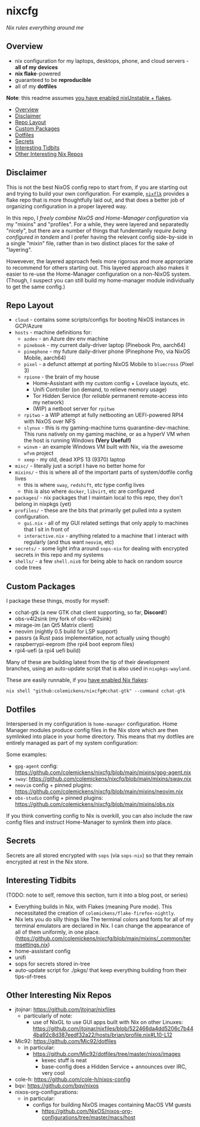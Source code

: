 # nixcfg
*Nix rules everything around me*

<!--[![builds.sr.ht status](https://builds.sr.ht/~colemickens/nixcfg.svg)](https://builds.sr.ht/~colemickens/nixcfg?)-->

## Overview

* nix configuration for my laptops, desktops, phone, and cloud servers - **all of my devices**
* **nix flake**-powered
* guaranteed to be **reproducible**
* all of my **dotfiles**

**Note**: this readme assumes [you have enabled nixUnstable + flakes](https://www.tweag.io/blog/2020-07-31-nixos-flakes/).

- [Overview](#overview)
- [Disclaimer](#disclaimer)
- [Repo Layout](#repo-layout)
- [Custom Packages](#custom-packages)
- [Dotfiles](#dotfiles)
- [Secrets](#secrets)
- [Interesting Tidbits](#interesting-tidbits)
- [Other Interesting Nix Repos](#other-interesting-nix-repos)

## Disclaimer

This is not the best NixOS config repo to start from, if you are starting out and trying to build your own configuration.
For example, [`nixflk`](https://github.com/nrdxp/nixflk) provides a flake repo that is more thoughtfully laid out, and that does a better job of
organizing configuration in a proper layered way.

In this repo, I *freely combine NixOS and Home-Manager configuration* via my "mixins" and "profiles". For a while, they
were layered and separatedly "nicely", but there are a number of things that fundemtanlly *require being configured in tandem*
and I prefer having the relevant config side-by-side in a single "mixin" file, rather than in two distinct places for the sake
of "layering".

Howevever, the layered approach feels more rigorous and more appropriate to recommend for others starting out.
This layered approach also makes it easier to re-use the Home-Manager configuration on a non-NixOS system. (Though,
I suspect you can still build my home-manager module individually to get the same config.)

## Repo Layout
* `cloud` - contains some scripts/configs for booting NixOS instances in GCP/Azure
* `hosts` - machine definitions for:
  * `azdev` - an Azure dev env machine
  * `pinebook` - my current daily-driver laptop (Pinebook Pro, aarch64)
  * `pinephone` - my future daily-driver phone (Pinephone Pro, via NixOS Mobile, aarch64)
  * `pixel` - a defunct attempt at porting NixOS Mobile to `bluecross` (Pixel 3)
  * `rpione` - the brain of my house
    * Home-Assistant with my custom config + Lovelace layouts, etc.
    * Unifi Controller (on demand, to relieve memory usage)
    * Tor Hidden Service (for _reliable_ permanent remote-access into my network)
    * (WIP) a netboot server for `rpitwo`
  * `rpitwo` - a WIP attempt at fully netbooting an UEFI-powered RPI4 with NixOS over NFS
  * `slynux` - this is my gaming-machine turns quarantine-dev-machine. This runs natively on my gaming machine, or as a hyperV VM when the host is running Windows **(Very Useful!)**
  * `winvm` - an example Windows VM built with Nix, via the awesome `wfvm` project
  * `xeep` - my old, dead XPS 13 (9370) laptop
* `misc/` - literally just a script I have no better home for
* `mixins/` - this is where all of the important parts of system/dotfile config lives
  * this is where `sway`, `redshift`, etc type config lives
  * this is also where `docker`, `libvirt`, etc are configured
* `packages`/ - nix packages that I maintain local to this repo, they don't belong in nixpkgs (yet)
* `profiles/` - these are the bits that primarily get pulled into a system configuration.
  * `gui.nix` - all of my GUI related settings that only apply to machines that I sit in front of
  * `interactive.nix` - anything related to a machine that I interact with regularly (and thus want `neovim`, etc)
* `secrets/` - some light infra around `sops-nix` for dealing with encrypted secrets in this repo and my systems
* `shells/` - a few `shell.nix`s for being able to hack on random source code trees


## Custom Packages

I package these things, mostly for myself:

- cchat-gtk (a new GTK chat client supporting, so far, **Discord**!)
- obs-v4l2sink (my fork of obs-v4l2sink)
- mirage-im (an Qt5 Matrix client)
- neovim (nightly 0.5 build for LSP support)
- passrs (a Rust pass implementation, not actually using though)
- raspberrypi-eeprom (the rpi4 boot eeprom files)
- rpi4-uefi (a rpi4 uefi build)

Many of these are building latest from the tip of their development branches,
using an auto-update script that is also used in `nixpkgs-wayland`.

These are easily runnable, if you [have enabled Nix flakes](https://discourse.nixos.org/t/using-experimental-nix-features-in-nixos-and-when-they-will-land-in-stable/7401/4):

```shell
nix shell "github:colemickens/nixcfg#cchat-gtk" --command cchat-gtk
```


## Dotfiles

Interspersed in my configuration is `home-manager` configuration. Home Manager modules
produce config files in the Nix store which are then symlinked into place in your home directory.
This means that my dotfiles are entirely managed as part of my system configuration:

Some examples:

- `gpg-agent` config: https://github.com/colemickens/nixcfg/blob/main/mixins/gpg-agent.nix
- `sway`: https://github.com/colemickens/nixcfg/blob/main/mixins/sway.nix
- `neovim` config + pinned plugins: https://github.com/colemickens/nixcfg/blob/main/mixins/neovim.nix
- `obs-studio` config + pinned plugins: https://github.com/colemickens/nixcfg/blob/main/mixins/obs.nix

If you think converting config to Nix is overkill, you can also include the raw config files and instruct
Home-Manager to symlink them into place.

## Secrets

Secrets are all stored encrypted with `sops` (via `sops-nix`) so that they remain encrypted at rest in the Nix store.

## Interesting Tidbits

(TODO: note to self, remove this section, turn it into a blog post, or series)

* Everything builds in Nix, with Flakes (meaning Pure mode). This necessitated the  creation of `colemickens/flake-firefox-nightly`.
* Nix lets you do silly things like The terminal colors and fonts for all of my terminal emulators are declared in Nix. I can change the appearance of all of them uniformly, in one place. (https://github.com/colemickens/nixcfg/blob/main/mixins/_common/termsettings.nix)
* home-assistant config
* unifi
* sops for secrets stored in-tree
* auto-update script for ./pkgs/ that keep everything building from their tips-of-trees

## Other Interesting Nix Repos

- jtojnar: https://github.com/jtojnar/nixfiles
  - particularly of note:
    - use of NixGL to use GUI apps built with Nix on other Linuxes:
      https://github.com/jtojnar/nixfiles/blob/522466da4dd5206c7b444ba92c8d387eedf32a22/hosts/brian/profile.nix#L10-L12
- Mic92: https://github.com/Mic92/dotfiles
  - in particular:
    - https://github.com/Mic92/dotfiles/tree/master/nixos/images
      - kexec stuff is neat
      - base-config does a Hidden Service + announces over IRC, very cool
- cole-h: https://github.com/cole-h/nixos-config
- bqv: https://github.com/bqv/nixos
- nixos-org-configurations:
  - in particular:
    - configs for building NixOS images containing MacOS VM guests
      - https://github.com/NixOS/nixos-org-configurations/tree/master/macs/host

